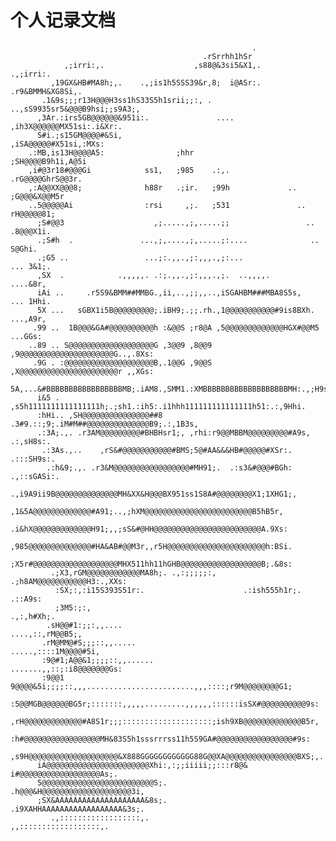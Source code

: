 # 个人记录文档
														  .                        
											   .rSrrhh1hSr                         
				,;irri:,.                    ,s88@&3si5&X1,.      .,;irri:.        
			 ,19GX&HB#MA8h;,.    .,;is1h5SSS39&r,8;  i@ASr:.   .r9&BMMH&XG8Si,.    
		   .1&9s;;;r13H@@@H3ss1hS33S5h1srii;;:, .  ..,sS9935sr5&@@@B9hsi;;s9A3;,   
		  ,3Ar.:irs5GB@@@@@@&951i:.               ....   ,ih3X@@@@@@MX51si:.i&Xr:. 
		  S#i.;s15GM@@@@#&Si,                                ,iSA@@@@@#X51si,:MXs: 
		.:MB,is13H@@@@A5:                ;hhr                    ;SH@@@@B9h1i,A@5i 
		,i#@3r18#@@@Gi            ss1,   ;985    .:,.              .rG@@@@GhrS@@3r.
		,:A@@XX@@@8;              h88r   .;ir.   ;99h             ..  ;G@@@&X@@M5r 
		..5@@@@@Ai                :rsi     ,;.   ;531               ..  rH@@@@@81; 
		  ;S#@@3                    ,;.....,;,.....;;                 .. .8@@@X1i. 
		  .;S#h  .               ...,;,....,;,.....;:....              ..  S@Ghi.  
		  .;G5 ..                 ...;:.,,.,;:,,,.,;:...                ... 3&1;.  
		  ,SX  .            .,,,,,. .:;.,,.,;:,,,.,;.  ..,,,,.           ....&8r,  
		  iAi ..     .r5S9&BMM##MMBG.,ii,..,;;,,..,iSGAHBM###MBA8S5s,    ... 1Hhi. 
		  5X ...   sGBX1i5B@@@@@@@@@;.iBH9;.;;.rh.,1@@@@@@@@@@@#9is8BXh.  ...,A9r, 
		 .99 ..  1B@@@&GA#@@@@@@@@@@h :&@@S ;r8@A ,5@@@@@@@@@@@@@HGX#@@M5  ...GGs: 
		..89 .. S@@@@@@@@@@@@@@@@@@@G ,3@@9 ,8@@9 ,9@@@@@@@@@@@@@@@@@@@@@G..,.8Xs: 
		 .9G . :@@@@@@@@@@@@@@@@@@@@B,.1@@G ,9@@S ,X@@@@@@@@@@@@@@@@@@@@@@r ,,XGs: 
		  5A,...&#BBBBBBBBBBBBBBBBBMB;.iAM8.,SMM1.:XMBBBBBBBBBBBBBBBBBBBMH:.,;H9s, 
		  i&5 . ,s5h1111111111111111h;.;sh1.:ih5:.i1hhh111111111111111h51:.:,9Hhi. 
		  :hHi.. ,SH@@@@@@@@@@@@@@@##8 .3#9.::;9;.iM#M##@@@@@@@@@@@@@@B9;.:,1B3s,  
		  .:3A;.,. .r3AM@@@@@@@@@#BHBHsr1;, ,rhi:r9@@MBBM@@@@@@@@@#A9s, .:,sH8s:.  
		   .:3As.,..    ,rS&#@@@@@@@@@@@#BMS;5@#AA&&&HB#@@@@@#XSr:.   .:::SH9s:.   
			.:h&9;.,. .r3&M@@@@@@@@@@@@@@@@@#MH91;.  .:s3&#@@@#BGh: .,::sGASi:.    
			 .,i9A9ii9B@@@@@@@@@@@@@@MH&XX&H@@@BX951ss1S8A#@@@@@@@@X1;1XHG1;,      
			   ,1&5A@@@@@@@@@@@@@#A91;..,;hXM@@@@@@@@@@@@@@@@@@@@@@@@B5hB5r,       
			  .i&hX@@@@@@@@@@@@@H91;,,;sS&#@HH@@@@@@@@@@@@@@@@@@@@@@@@A.9Xs:       
			  ,985@@@@@@@@@@@@@@#HA&AB#@@M3r,,r5H@@@@@@@@@@@@@@@@@@@@@@h:BSi.      
			  ;X5r#@@@@@@@@@@@@@@@@@@@MHX511hh11hGHB@@@@@@@@@@@@@@@@@@B;.&8s:      
			 .;X3,rGM@@@@@@@@@@@@MA8h;. .,:;;;;;:, .;h8AM@@@@@@@@@@@H3:.,XXs:      
			  :SX;:,:i15S393S51r:.                      .:ish555h1r;. .::A9s:      
			  ;3M5:;:,                                              .,:,h#Xh;.     
			.sH@@#1:;;:,,....                                  ....,::,rM@@B5;,    
		   .rM@MM@#S;;;::,,.....                            .....,::::1M@@@@#5i,   
		   :9@#1;A@@&1;;;;::,,......                   .......,,::;:i8@@@@@@@Gs:   
		   :9@@1 9@@@@&5i;;;;::,,,........................,,,::::;r9M@@@@@@@@G1;   
		   :5@@MGB@@@@@@BG5r;:::::::,,,,,.........,,,,,,::::::isSX#@@@@@@@@@@9s:   
		   ,rH@@@@@@@@@@@@@#A8S1r;;;::::::::::::::::::::;ish9XB@@@@@@@@@@@@@B5r,   
			:h#@@@@@@@@@@@@@@@@@MH&83S5h1sssrrrss11h5S9GA#@@@@@@@@@@@@@@@@@#9s:    
		   ,s9H@@@@@@@@@@@@@@@@@@@@&X888GGGGGGGGGGGG88G@@XA@@@@@@@@@@@@@@@@BXS;,.  
		  iA@@@@@@@@@@@@@@@@@@@@@@@Xhi:,:;;iiiii;;:::r8@& i#@@@@@@@@@@@@@@@@@@As;. 
		  5@@@@@@@@@@@@@@@@@@@@@@@@@S;.             .h@@@&H@@@@@@@@@@@@@@@@@@@@3i, 
		  ;SX&AAAAAAAAAAAAAAAAAAAA&8s;.             .i9XAHHAAAAAAAAAAAAAAAAAA&3s;. 
			 .,::::::::::::::::::,.                     ,,::::::::::::::::::,.     
	
